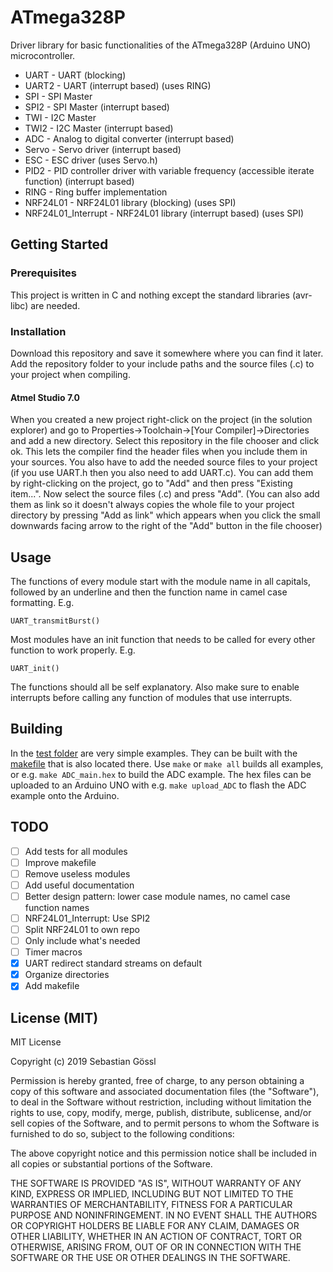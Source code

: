 # ATmega328P

Driver library for basic functionalities of the ATmega328P (Arduino UNO)
microcontroller.
 * UART - UART (blocking)
 * UART2 - UART (interrupt based) (uses RING)
 * SPI - SPI Master
 * SPI2 - SPI Master (interrupt based)
 * TWI - I2C Master
 * TWI2 - I2C Master (interrupt based)
 * ADC - Analog to digital converter (interrupt based)
 * Servo - Servo driver (interrupt based)
 * ESC - ESC driver (uses Servo.h)
 * PID2 - PID controller driver with variable frequency (accessible iterate
 function) (interrupt based)
 * RING - Ring buffer implementation
 * NRF24L01 - NRF24L01 library (blocking) (uses SPI)
 * NRF24L01_Interrupt - NRF24L01 library (interrupt based) (uses SPI)

## Getting Started

### Prerequisites

This project is written in C and nothing except the standard libraries
(avr-libc) are needed.

### Installation

Download this repository and save it somewhere where you can find it later.
Add the repository folder to your include paths and the source files (.c) to
your project when compiling.

#### Atmel Studio 7.0

When you created a new project right-click on the project (in the solution
explorer) and go to Properties->Toolchain->[Your Compiler]->Directories and add
a new directory.
Select this repository in the file chooser and click ok. This lets the compiler
find the header files when you include them in your sources.
You also have to add the needed source files to your project (if you use UART.h
then you also need to add UART.c). You can add them by right-clicking on the
project, go to "Add" and then press "Existing item...".
Now select the source files (.c) and press "Add". (You can also add them as
link so it doesn't always copies the whole file to your project directory by
pressing "Add as link"
which appears when you click the small downwards facing arrow to the right of
the "Add" button in the file chooser)

## Usage

The functions of every module start with the module name in all capitals,
followed by an underline and then the function name in camel case formatting.
E.g.
```
UART_transmitBurst()
```

Most modules have an init function that needs to be called for every other
function to work properly. E.g.
```
UART_init()
```
The functions should all be self explanatory.
Also make sure to enable interrupts before calling any function of modules that
use interrupts.

## Building

In the [test folder](./test/) are very simple examples. They can be built with
the [makefile](./test/makefile) that is also located there. Use `make` or
`make all` builds all examples, or e.g. `make ADC_main.hex` to build the ADC
example. The hex files can be uploaded to an Arduino UNO with e.g.
`make upload_ADC` to flash the ADC example onto the Arduino.

## TODO

 - [ ] Add tests for all modules
 - [ ] Improve makefile
 - [ ] Remove useless modules
 - [ ] Add useful documentation
 - [ ] Better design pattern: lower case module names, no camel case function
 names
 - [ ] NRF24L01_Interrupt: Use SPI2
 - [ ] Split NRF24L01 to own repo
 - [ ] Only include what's needed
 - [ ] Timer macros
 - [x] UART redirect standard streams on default
 - [x] Organize directories
 - [x] Add makefile

## License (MIT)

MIT License

Copyright (c) 2019 Sebastian Gössl

Permission is hereby granted, free of charge, to any person obtaining a copy
of this software and associated documentation files (the "Software"), to deal
in the Software without restriction, including without limitation the rights
to use, copy, modify, merge, publish, distribute, sublicense, and/or sell
copies of the Software, and to permit persons to whom the Software is
furnished to do so, subject to the following conditions:

The above copyright notice and this permission notice shall be included in all
copies or substantial portions of the Software.

THE SOFTWARE IS PROVIDED "AS IS", WITHOUT WARRANTY OF ANY KIND, EXPRESS OR
IMPLIED, INCLUDING BUT NOT LIMITED TO THE WARRANTIES OF MERCHANTABILITY,
FITNESS FOR A PARTICULAR PURPOSE AND NONINFRINGEMENT. IN NO EVENT SHALL THE
AUTHORS OR COPYRIGHT HOLDERS BE LIABLE FOR ANY CLAIM, DAMAGES OR OTHER
LIABILITY, WHETHER IN AN ACTION OF CONTRACT, TORT OR OTHERWISE, ARISING FROM,
OUT OF OR IN CONNECTION WITH THE SOFTWARE OR THE USE OR OTHER DEALINGS IN THE
SOFTWARE.
